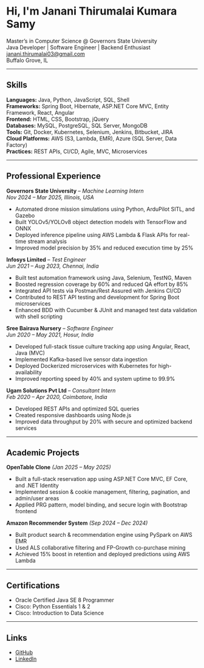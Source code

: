 #  Hi, I'm Janani Thirumalai Kumara Samy

 Master’s in Computer Science @ Governors State University  
 Java Developer | Software Engineer | Backend Enthusiast  
 janani.thirumalai03@gmail.com  
 Buffalo Grove, IL

---

##  Skills

**Languages:** Java, Python, JavaScript, SQL, Shell  
**Frameworks:** Spring Boot, Hibernate, ASP.NET Core MVC, Entity Framework, React, Angular  
**Frontend:** HTML, CSS, Bootstrap, jQuery  
**Databases:** MySQL, PostgreSQL, SQL Server, MongoDB  
**Tools:** Git, Docker, Kubernetes, Selenium, Jenkins, Bitbucket, JIRA  
**Cloud Platforms:** AWS (S3, Lambda, EMR), Azure (SQL Server, Data Factory)  
**Practices:** REST APIs, CI/CD, Agile, MVC, Microservices

---

##  Professional Experience

**Governors State University** – *Machine Learning Intern*  
*Nov 2024 – Mar 2025, Illinois, USA*  
- Automated drone mission simulations using Python, ArduPilot SITL, and Gazebo  
- Built YOLOv5/YOLOv8 object detection models with TensorFlow and ONNX  
- Deployed inference pipeline using AWS Lambda & Flask APIs for real-time stream analysis  
- Improved model precision by 35% and reduced execution time by 25%

**Infosys Limited** – *Test Engineer*  
*Jun 2021 – Aug 2023, Chennai, India*  
- Built test automation framework using Java, Selenium, TestNG, Maven  
- Boosted regression coverage by 60% and reduced QA effort by 85%  
- Integrated API tests via Postman/Rest Assured with Jenkins CI/CD  
- Contributed to REST API testing and development for Spring Boot microservices  
- Enhanced BDD with Cucumber & JUnit and managed test data validation with shell scripting

**Sree Bairava Nursery** – *Software Engineer*  
*Jun 2020 – May 2021, Hosur, India*  
- Developed full-stack tissue culture tracking app using Angular, React, Java (MVC)  
- Implemented Kafka-based live sensor data ingestion  
- Deployed Dockerized microservices with Kubernetes for high-availability  
- Improved reporting speed by 40% and system uptime to 99.9%

**Ugam Solutions Pvt Ltd** – *Consultant Intern*  
*Feb 2020 – Apr 2020, Coimbatore, India*  
- Developed REST APIs and optimized SQL queries  
- Created responsive dashboards using Node.js  
- Improved data throughput by 20% with secure and optimized backend services

---

##  Academic Projects

**OpenTable Clone** *(Jan 2025 – May 2025)*  
- Built a full-stack reservation app using ASP.NET Core MVC, EF Core, and .NET Identity  
- Implemented session & cookie management, filtering, pagination, and admin/user areas  
- Applied PRG pattern, model binding, and secure login with Bootstrap frontend

**Amazon Recommender System** *(Sep 2024 – Dec 2024)*  
- Built product search & recommendation engine using PySpark on AWS EMR  
- Used ALS collaborative filtering and FP-Growth co-purchase mining  
- Achieved 15% boost in retention and deployed predictions using AWS Lambda

---

##  Certifications

- Oracle Certified Java SE 8 Programmer  
- Cisco: Python Essentials 1 & 2  
- Cisco: Introduction to Data Science  

---

##  Links

- [GitHub](https://github.com/jananithirumalai)  
- [LinkedIn](https://linkedin.com/in/jananithirumalai12)  
